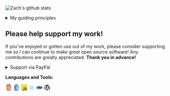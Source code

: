![Zach's github stats](https://github-readme-stats.vercel.app/api?username=zkm&show_icons=true&theme=tokyonight)

<details>
  <summary>My guiding principles</summary>
  
  - Open is good.
  - Dependencies are bad.
  - Help others help themselves!
</details>

## Please help support my work!

If you've enjoyed or gotten use out of my work, please consider supporting me so I can continue to make great open source software! Any contributions are greatly appreciated. **Thank you in advance!**

<details>

  <summary>Support via PayPal</summary>

  [![Support via PayPal @zachschneider](https://raw.githubusercontent.com/zkm/zkm/master/assets/support-via-paypal.png)](https://www.paypal.com/paypalme/zachschneider)
</details>

**Languages and Tools:**  

<code><img height="20" src="https://raw.githubusercontent.com/github/explore/80688e429a7d4ef2fca1e82350fe8e3517d3494d/topics/html/html.png"></code>
<code><img height="20" src="https://raw.githubusercontent.com/github/explore/80688e429a7d4ef2fca1e82350fe8e3517d3494d/topics/css/css.png"></code>
<code><img height="20" src="https://raw.githubusercontent.com/github/explore/80688e429a7d4ef2fca1e82350fe8e3517d3494d/topics/javascript/javascript.png"></code>
<code><img height="20" src="https://raw.githubusercontent.com/github/explore/80688e429a7d4ef2fca1e82350fe8e3517d3494d/topics/react/react.png"></code>
<code><img height="20" src="https://raw.githubusercontent.com/github/explore/80688e429a7d4ef2fca1e82350fe8e3517d3494d/topics/php/php.png"></code>
<code><img height="20" src="https://raw.githubusercontent.com/github/explore/80688e429a7d4ef2fca1e82350fe8e3517d3494d/topics/wordpress/wordpress.png"></code>    

<!--

Made with: https://github.com/anuraghazra/github-readme-stats

**jeremyckahn/jeremyckahn** is a ✨ _special_ ✨ repository because its `README.md` (this file) appears on your GitHub profile.

Here are some ideas to get you started:

- 🔭 I’m currently working on ...
- 🌱 I’m currently learning ...
- 👯 I’m looking to collaborate on ...
- 🤔 I’m looking for help with ...
- 💬 Ask me about ...
- 📫 How to reach me: ...
- 😄 Pronouns: ...
- ⚡ Fun fact: ...
-->
